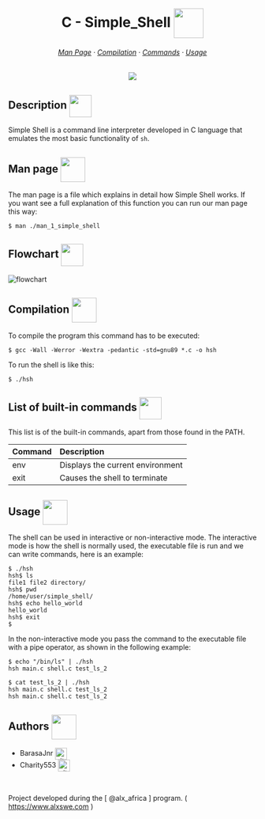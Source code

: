 <div align="center">
  <h1>C - Simple_Shell <img src="https://cdn-icons-png.flaticon.com/128/6821/6821173.png" width=60 align=center> </h1>
  <h6>
    <a href="https://github.com/BarasaJnr/simple_shell#man-page-">Man Page</a>
    ·
    <a href="https://github.com/BarasaJnr/simple_shell#compilation-">Compilation</a>
    ·
    <a href="https://github.com/BarasJnr/simple_shell#list-of-built-in-commands-">Commands</a>
    ·
    <a href="https://github.com/BarasaJnr/simple_shell#usage-">Usage</a>
  </h6>
  <img src="https://img.shields.io/github/repo-size/BarasaJnr/simple_shell?color=E1927F&labelColor=1a1e29&style=for-the-badge">
</div>

## Description <img src="https://cdn-icons-png.flaticon.com/128/1903/1903496.png" width=45 align=center>

Simple Shell is a command line interpreter developed in C language that emulates the most basic functionality of `sh`.

## Man page <img src="https://cdn-icons-png.flaticon.com/128/781/781103.png" width=50 align=center>

The man page is a file which explains in detail how Simple Shell works. If you want see a full explanation of this function you can run our man page this way:
```
$ man ./man_1_simple_shell
```

## Flowchart <img src="https://cdn-icons-png.flaticon.com/128/3051/3051633.png" width=45 align=center>

<img src="https://i.imgur.com/f6YWz5o.jpg" alt="flowchart">

## Compilation <img src="https://cdn-icons-png.flaticon.com/128/8084/8084300.png" width=50 align=center>

To compile the program this command has to be executed:
```
$ gcc -Wall -Werror -Wextra -pedantic -std=gnu89 *.c -o hsh
```
To run the shell is like this:
```
$ ./hsh
```

## List of built-in commands <img src="https://cdn-icons-png.flaticon.com/128/868/868684.png" width=45 align=center>

This list is of the built-in commands, apart from those found in the PATH.

| Command  | Description |
| -------- |:------------|
| env      | Displays the current environment |
| exit     | Causes the shell to terminate |

## Usage <img src="https://cdn-icons-png.flaticon.com/512/3123/3123008.png" width=50 align=center>

The shell can be used in interactive or non-interactive mode.
The interactive mode is how the shell is normally used, the executable file is run and we can write commands, here is an example:
```
$ ./hsh
hsh$ ls
file1 file2 directory/
hsh$ pwd
/home/user/simple_shell/
hsh$ echo hello_world
hello_world
hsh$ exit
$
```

In the non-interactive mode you pass the command to the executable file with a pipe operator, as shown in the following example:
```
$ echo "/bin/ls" | ./hsh
hsh main.c shell.c test_ls_2

$ cat test_ls_2 | ./hsh
hsh main.c shell.c test_ls_2
hsh main.c shell.c test_ls_2
```

## Authors <img src="https://cdn-icons-png.flaticon.com/128/2463/2463510.png" width=50 align=center>

* BarasaJnr <a href="https://github.com/BarasaJnr" rel="nofollow"><img align="center" alt="github" src="https://www.vectorlogo.zone/logos/github/github-tile.svg" height="24" /></a>
* Charity553 <a href="https://github.com/Charity553" rel="nofollow"><img align="center" alt="github" src="https://www.vectorlogo.zone/logos/github/github-tile.svg" height="24" /></a>
<br>

 Project developed during the [ @alx_africa ] program.
   ( https://www.alxswe.com )
